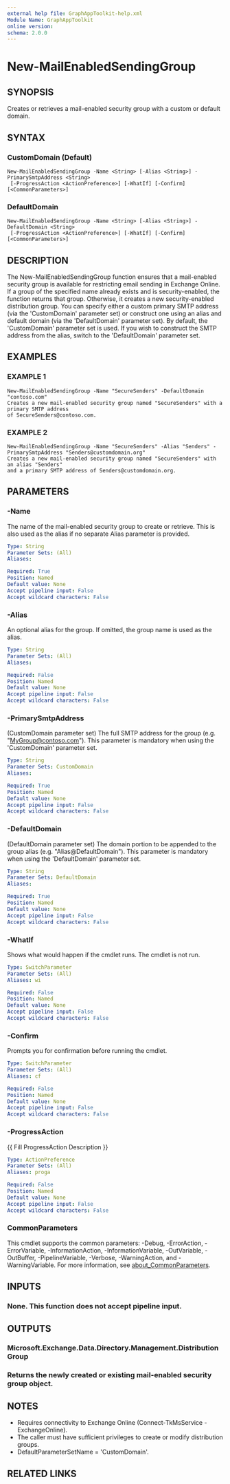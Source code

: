 ```yaml
---
external help file: GraphAppToolkit-help.xml
Module Name: GraphAppToolkit
online version:
schema: 2.0.0
---
```


# New-MailEnabledSendingGroup

## SYNOPSIS
Creates or retrieves a mail-enabled security group with a custom or default domain.

## SYNTAX

### CustomDomain (Default)
```
New-MailEnabledSendingGroup -Name <String> [-Alias <String>] -PrimarySmtpAddress <String>
 [-ProgressAction <ActionPreference>] [-WhatIf] [-Confirm] [<CommonParameters>]
```

### DefaultDomain
```
New-MailEnabledSendingGroup -Name <String> [-Alias <String>] -DefaultDomain <String>
 [-ProgressAction <ActionPreference>] [-WhatIf] [-Confirm] [<CommonParameters>]
```

## DESCRIPTION
The New-MailEnabledSendingGroup function ensures that a mail-enabled security group is
available for restricting email sending in Exchange Online.
If a group of the specified
name already exists and is security-enabled, the function returns that group.
Otherwise,
it creates a new security-enabled distribution group.
You can specify either a custom
primary SMTP address (via the 'CustomDomain' parameter set) or construct one using an
alias and default domain (via the 'DefaultDomain' parameter set).
By default, the 'CustomDomain' parameter set is used.
If you wish to construct the SMTP
address from the alias, switch to the 'DefaultDomain' parameter set.

## EXAMPLES

### EXAMPLE 1
```
New-MailEnabledSendingGroup -Name "SecureSenders" -DefaultDomain "contoso.com"
Creates a new mail-enabled security group named "SecureSenders" with a primary SMTP address
of SecureSenders@contoso.com.
```

### EXAMPLE 2
```
New-MailEnabledSendingGroup -Name "SecureSenders" -Alias "Senders" -PrimarySmtpAddress "Senders@customdomain.org"
Creates a new mail-enabled security group named "SecureSenders" with an alias "Senders"
and a primary SMTP address of Senders@customdomain.org.
```

## PARAMETERS

### -Name
The name of the mail-enabled security group to create or retrieve.
This is also used as
the alias if no separate Alias parameter is provided.

```yaml
Type: String
Parameter Sets: (All)
Aliases:

Required: True
Position: Named
Default value: None
Accept pipeline input: False
Accept wildcard characters: False
```

### -Alias
An optional alias for the group.
If omitted, the group name is used as the alias.

```yaml
Type: String
Parameter Sets: (All)
Aliases:

Required: False
Position: Named
Default value: None
Accept pipeline input: False
Accept wildcard characters: False
```

### -PrimarySmtpAddress
(CustomDomain parameter set) The full SMTP address for the group (e.g.
"MyGroup@contoso.com").
This parameter is mandatory when using the 'CustomDomain' parameter set.

```yaml
Type: String
Parameter Sets: CustomDomain
Aliases:

Required: True
Position: Named
Default value: None
Accept pipeline input: False
Accept wildcard characters: False
```

### -DefaultDomain
(DefaultDomain parameter set) The domain portion to be appended to the group alias (e.g.
"Alias@DefaultDomain").
This parameter is mandatory when using the 'DefaultDomain' parameter set.

```yaml
Type: String
Parameter Sets: DefaultDomain
Aliases:

Required: True
Position: Named
Default value: None
Accept pipeline input: False
Accept wildcard characters: False
```

### -WhatIf
Shows what would happen if the cmdlet runs.
The cmdlet is not run.

```yaml
Type: SwitchParameter
Parameter Sets: (All)
Aliases: wi

Required: False
Position: Named
Default value: None
Accept pipeline input: False
Accept wildcard characters: False
```

### -Confirm
Prompts you for confirmation before running the cmdlet.

```yaml
Type: SwitchParameter
Parameter Sets: (All)
Aliases: cf

Required: False
Position: Named
Default value: None
Accept pipeline input: False
Accept wildcard characters: False
```

### -ProgressAction
{{ Fill ProgressAction Description }}

```yaml
Type: ActionPreference
Parameter Sets: (All)
Aliases: proga

Required: False
Position: Named
Default value: None
Accept pipeline input: False
Accept wildcard characters: False
```

### CommonParameters
This cmdlet supports the common parameters: -Debug, -ErrorAction, -ErrorVariable, -InformationAction, -InformationVariable, -OutVariable, -OutBuffer, -PipelineVariable, -Verbose, -WarningAction, and -WarningVariable. For more information, see [about_CommonParameters](http://go.microsoft.com/fwlink/?LinkID=113216).

## INPUTS

### None. This function does not accept pipeline input.
## OUTPUTS

### Microsoft.Exchange.Data.Directory.Management.DistributionGroup
### Returns the newly created or existing mail-enabled security group object.
## NOTES
- Requires connectivity to Exchange Online (Connect-TkMsService -ExchangeOnline).
- The caller must have sufficient privileges to create or modify distribution groups.
- DefaultParameterSetName = 'CustomDomain'.

## RELATED LINKS
